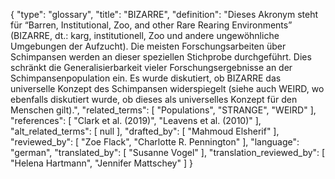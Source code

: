 {
    "type": "glossary",
    "title": "BIZARRE",
    "definition": "Dieses Akronym steht für “Barren, Institutional, Zoo, and other Rare Rearing Environments” (BIZARRE, dt.: karg, institutionell, Zoo und andere ungewöhnliche Umgebungen der Aufzucht). Die meisten Forschungsarbeiten über Schimpansen werden an dieser speziellen Stichprobe durchgeführt. Dies schränkt die Generalisierbarkeit vieler Forschungsergebnisse an der Schimpansenpopulation ein. Es wurde diskutiert, ob BIZARRE das universelle Konzept des Schimpansen widerspiegelt (siehe auch WEIRD, wo ebenfalls diskutiert wurde, ob dieses als universelles Konzept für den Menschen gilt).",
    "related_terms": [
        "Populations",
        "STRANGE",
        "WEIRD"
    ],
    "references": [
        "Clark et al. (2019)",
        "Leavens et al. (2010)"
    ],
    "alt_related_terms": [
        null
    ],
    "drafted_by": [
        "Mahmoud Elsherif"
    ],
    "reviewed_by": [
        "Zoe Flack",
        "Charlotte R. Pennington"
    ],
    "language": "german",
    "translated_by": [
        "Susanne Vogel"
    ],
    "translation_reviewed_by": [
        "Helena Hartmann",
        "Jennifer Mattschey"
    ]
}